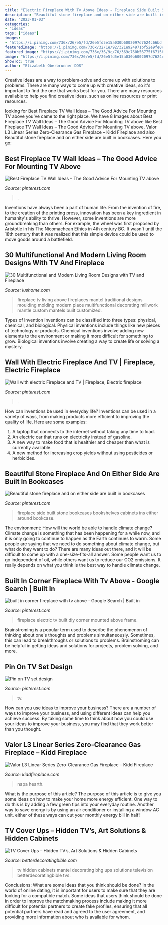 ```yaml
---
title: "Electric Fireplace With Tv Above Ideas ~ Fireplace Side Built Stone Bookcases Bookshelves Cabinets Ins Either Around Bookcase"
description: "Beautiful stone fireplace and on either side are built in bookcases"
date: "2023-01-03"
categories:
- "ideas"
tags: ["ideas"]
images:
- "https://i.pinimg.com/736x/26/e5/fd/26e5fd5e15a030b6002097d7624c66bd.jpg"
featuredImage: "https://i.pinimg.com/736x/32/1e/92/321e924971bf52e9fe0cca0524c14584--curio-cabinets-corner-cabinets.jpg"
featured_image: "https://i.pinimg.com/736x/36/9c/76/369c760b56775f6715b9dccd7cbcdf37.jpg"
image: "https://i.pinimg.com/736x/26/e5/fd/26e5fd5e15a030b6002097d7624c66bd.jpg"
ShowToc: true
author: "Elizabeth Oberbrunner DDS"
---
```



Creative ideas are a way to problem-solve and come up with solutions to problems. There are many ways to come up with creative ideas, so it's important to find the one that works best for you. There are many resources available to help you find creative ideas, such as online resources or print resources.

	

		
looking for Best Fireplace TV Wall Ideas – The Good Advice For Mounting TV above you've came to the right place. We have 8 Images about Best Fireplace TV Wall Ideas – The Good Advice For Mounting TV above like Best Fireplace TV Wall Ideas – The Good Advice For Mounting TV above, Valor L3 Linear Series Zero-Clearance Gas Fireplace – Kidd Fireplace and also Beautiful stone fireplace and on either side are built in bookcases. Here you go:
		
    
## Best Fireplace TV Wall Ideas – The Good Advice For Mounting TV Above

<img loading=lazy src="https://i.pinimg.com/736x/26/e5/fd/26e5fd5e15a030b6002097d7624c66bd.jpg" onerror="this.onerror=null;this.src='https://tse1.mm.bing.net/th?id=OIP.nAy4QiFnNJzA46jIap6d-gHaJT&amp;pid=15.1';" alt="Best Fireplace TV Wall Ideas – The Good Advice For Mounting TV above">

_Source: pinterest.com_

>. 

	

Inventions have always been a part of human life. From the invention of fire, to the creation of the printing press, innovation has been a key ingredient in humanity's ability to thrive. However, some inventions are more groundbreaking than others. For example, the wheel was first proposed by Aristotle in his The Nicomachean Ethics in 4th century BC. It wasn't until the 18th century that it was realized that this simple device could be used to move goods around a battlefield.

    
## 30 Multifunctional And Modern Living Room Designs With TV And Fireplace

<img loading=lazy src="https://www.lushome.com/wp-content/uploads/2014/07/modern-living-room-designs-tv-fireplace-4.jpg" onerror="this.onerror=null;this.src='https://tse2.mm.bing.net/th?id=OIP.6giUgmN9ZhVvZHKv0nYUtQAAAA&amp;pid=15.1';" alt="30 Multifunctional and Modern Living Room Designs with TV and Fireplace">

_Source: lushome.com_

>fireplace tv living above fireplaces mantel traditional designs moulding molding modern place multifunctional decorating millwork mantle custom mantels built customized. 

	

Types of Invention
Inventions can be classified into three types: physical, chemical, and biological. Physical inventions include things like new pieces of technology or products. Chemical inventions involve adding new elements to the environment or making it more difficult for something to grow. Biological inventions involve creating a way to create life or solving a mystery.

    
## Wall With Electric Fireplace And TV | Fireplace, Electric Fireplace

<img loading=lazy src="https://i.pinimg.com/736x/87/3e/7f/873e7f36d8fa4c516a746cc41c2c0fa8.jpg" onerror="this.onerror=null;this.src='https://tse3.mm.bing.net/th?id=OIP.ZGVpqOdr7Ba-mUR7BesPBwHaJ3&amp;pid=15.1';" alt="Wall with electric Fireplace and TV | Fireplace, Electric fireplace">

_Source: pinterest.com_

>. 

	

How can inventions be used in everyday life?
Inventions can be used in a variety of ways, from making products more efficient to improving the quality of life. Here are some examples: 
1. A laptop that connects to the internet without taking any time to load. 
2. An electric car that runs on electricity instead of gasoline. 
3. A new way to make food that is healthier and cheaper than what is currently available. 
4. A new method for increasing crop yields without using pesticides or herbicides.

    
## Beautiful Stone Fireplace And On Either Side Are Built In Bookcases

<img loading=lazy src="https://i.pinimg.com/736x/32/1e/92/321e924971bf52e9fe0cca0524c14584--curio-cabinets-corner-cabinets.jpg" onerror="this.onerror=null;this.src='https://tse4.mm.bing.net/th?id=OIP.8Szq0oEuLnJMEt-bB04ffgEzDL&amp;pid=15.1';" alt="Beautiful stone fireplace and on either side are built in bookcases">

_Source: pinterest.com_

>fireplace side built stone bookcases bookshelves cabinets ins either around bookcase. 

	

The environment: How will the world be able to handle climate change?
Climate change is something that has been happening for a while now, and it is only going to continue to happen as the Earth continues to warm. Some people are saying that we need to do something about climate change, but what do they want to do? There are many ideas out there, and it will be difficult to come up with a one-size-fits-all answer. Some people want us to go independent of oil, while others want us to reduce our CO2 emissions. It really depends on what you think is the best way to handle climate change.

    
## Built In Corner Fireplace With Tv Above - Google Search | Built In

<img loading=lazy src="https://i.pinimg.com/736x/36/9c/76/369c760b56775f6715b9dccd7cbcdf37.jpg" onerror="this.onerror=null;this.src='https://tse4.mm.bing.net/th?id=OIP.oI142GJMqDvF7LG4EHl0tgHaJ5&amp;pid=15.1';" alt="built in corner fireplace with tv above - Google Search | Built in">

_Source: pinterest.com_

>fireplace electric tv built diy corner mounted above frame. 

	

Brainstroming is a popular term used to describe the phenomenon of thinking about one's thoughts and problems simultaneously. Sometimes, this can lead to breakthroughs or solutions to problems. Brainstroming can be helpful in getting ideas and solutions for projects, problem solving, and more.

    
## Pin On TV Set Design

<img loading=lazy src="https://i.pinimg.com/736x/aa/7b/db/aa7bdb2311873d022993ac467b55b84e.jpg" onerror="this.onerror=null;this.src='https://tse1.mm.bing.net/th?id=OIP.7ZAZLvue_6YFuTpTknTJjAHaFj&amp;pid=15.1';" alt="Pin on TV set design">

_Source: pinterest.com_

>tv. 

	

How can you use ideas to improve your business?
There are a number of ways to improve your business, and using different ideas can help you achieve success. By taking some time to think about how you could use your ideas to improve your business, you may find that they work better than you thought.

    
## Valor L3 Linear Series Zero-Clearance Gas Fireplace – Kidd Fireplace

<img loading=lazy src="https://kiddfireplace.com/wp-content/uploads/2018/12/L3_2-960x653.png" onerror="this.onerror=null;this.src='https://tse4.mm.bing.net/th?id=OIP.3f9Nc8iVEwvTTJ7GmUD0AAHaFC&amp;pid=15.1';" alt="Valor L3 Linear Series Zero-Clearance Gas Fireplace – Kidd Fireplace">

_Source: kiddfireplace.com_

>napa hearth. 

	

What is the purpose of this article?
The purpose of this article is to give you some ideas on how to make your home more energy efficient. One way to do this is by adding a few green tips into your everyday routine. Another way to save energy is by using an air conditioner or installing a window AC unit. either of these ways can cut your monthly energy bill in half!

    
## TV Cover Ups – Hidden TV’s, Art Solutions &amp; Hidden Cabinets

<img loading=lazy src="http://betterdecoratingbible.com/wp-content/uploads/2017/08/how-to-cover-up-a-tv-television-over-mantel-decorating-ideas.jpg" onerror="this.onerror=null;this.src='https://tse2.mm.bing.net/th?id=OIP.c7V_nTpap0V2wlp8GLA3IQHaJ3&amp;pid=15.1';" alt="TV Cover Ups – Hidden TV’s, Art Solutions &amp; Hidden Cabinets">

_Source: betterdecoratingbible.com_

>tv hidden cabinets mantel decorating bhg ups solutions television betterdecoratingbible tvs. 

	

Conclusions: What are some Ideas that you think should be done?
In the world of online dating, it is important for users to make sure that they are looking for a compatible match. Some ideas that users think should be done in order to improve the matchmaking process include making it more difficult for potential partners to create fake profiles, ensuring that all potential partners have read and agreed to the user agreement, and providing more information about who is available for whom.

